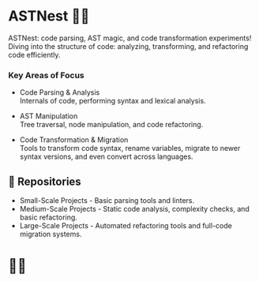 # ASTNest 🪹🌲

ASTNest: code parsing, AST magic, and code transformation experiments!
Diving into the structure of code: analyzing, transforming, and refactoring code efficiently.

### Key Areas of Focus

- Code Parsing & Analysis  
  Internals of code, performing syntax and lexical analysis.

- AST Manipulation  
  Tree traversal, node manipulation, and code refactoring.

- Code Transformation & Migration  
  Tools to transform code syntax, rename variables, migrate to newer syntax versions, and even convert across languages.

## 📂 Repositories

- Small-Scale Projects - Basic parsing tools and linters.
- Medium-Scale Projects - Static code analysis, complexity checks, and basic refactoring.
- Large-Scale Projects - Automated refactoring tools and full-code migration systems.

# 🪹🌲
